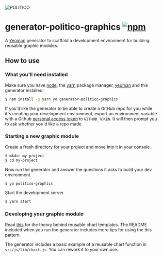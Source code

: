 ![POLITICO](https://rawgithub.com/The-Politico/src/master/images/logo/badge.png)

# generator-politico-graphics [![npm](https://img.shields.io/npm/v/generator-politico-graphics.svg)](https://www.npmjs.com/package/generator-politico-graphics)

A [Yeoman](http://yeoman.io) generator to scaffold a development environment for building reusable graphic modules.

## How to use

### What you'll need installed

Make sure you have [node](https://docs.npmjs.com/getting-started/installing-node), the [yarn](https://yarnpkg.com/en/docs/install) package manager, [yeoman](http://yeoman.io/) and this generator installed:

```bash
$ npm install -g yarn yo generator-politico-graphics
```

If you'd like the generator to be able to create a GitHub repo for you while it's creating your development environment, export an environment variable with a Github [personal access token](https://github.com/settings/tokens) to `GITHUB_TOKEN`. It will then prompt you to ask whether you'd like a repo made.

### Starting a new graphic module

Create a fresh directory for your project and move into it in your console.

```bash
$ mkdir my-project
$ cd my-project
```

Now run the generator and answer the questions it asks to build your dev environment.

```bash
$ yo politico-graphics
```

Start the development server.

```bash
$ yarn start
```

### Developing your graphic module

Read [this](https://bost.ocks.org/mike/chart/) for the theory behind reusable chart templates. The README included when you run the generator includes more tips for using the this pattern.

The generator includes a basic example of a reusable chart function in `src/js/lib/chart.js`. You can rework it to your own use.
